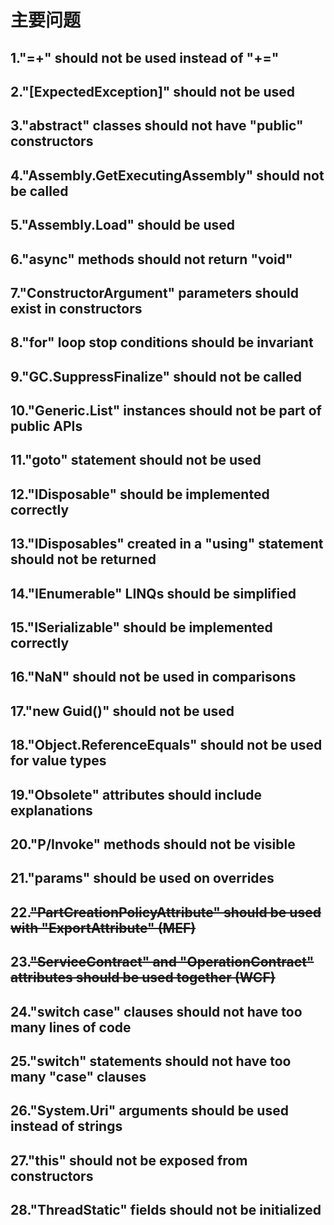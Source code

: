 # 主要问题

## 1."=+" should not be used instead of "+="

## 2."[ExpectedException]" should not be used

## 3."abstract" classes should not have "public" constructors

## 4."Assembly.GetExecutingAssembly" should not be called

## 5."Assembly.Load" should be used

## 6."async" methods should not return "void"

## 7."ConstructorArgument" parameters should exist in constructors

## 8."for" loop stop conditions should be invariant

## 9."GC.SuppressFinalize" should not be called

## 10."Generic.List" instances should not be part of public APIs

## 11."goto" statement should not be used

## 12."IDisposable" should be implemented correctly

## 13."IDisposables" created in a "using" statement should not be returned

## 14."IEnumerable" LINQs should be simplified

## 15."ISerializable" should be implemented correctly

## 16."NaN" should not be used in comparisons

## 17."new Guid()" should not be used

## 18."Object.ReferenceEquals" should not be used for value types

## 19."Obsolete" attributes should include explanations

## 20."P/Invoke" methods should not be visible

## 21."params" should be used on overrides

## 22.~~"PartCreationPolicyAttribute" should be used with "ExportAttribute" (MEF)~~

## 23.~~"ServiceContract" and "OperationContract" attributes should be used together (WCF)~~

## 24."switch case" clauses should not have too many lines of code

## 25."switch" statements should not have too many "case" clauses

## 26."System.Uri" arguments should be used instead of strings

## 27."this" should not be exposed from constructors

## 28."ThreadStatic" fields should not be initialized

